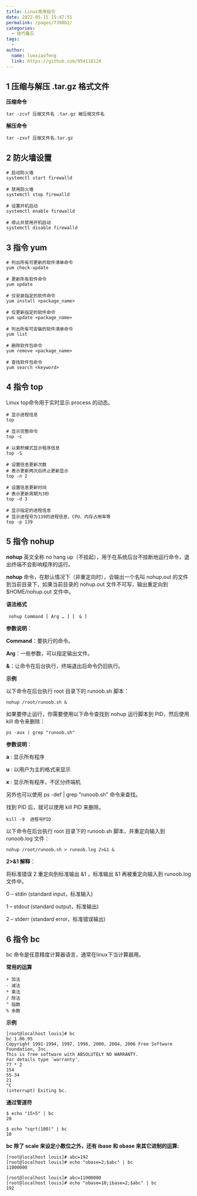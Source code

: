 ```yaml
---
title: Linux常用指令
date: 2022-05-15 15:47:51
permalink: /pages/f398b2/
categories:
  - 技巧备忘
tags:
  - 
author: 
  name: luoxiaofeng
  link: https://github.com/954118124
---
```

## 1 压缩与解压 .tar.gz 格式文件
**压缩命令**
````shell
tar -zcvf 压缩文件名 .tar.gz 被压缩文件名
````

**解压命令**
````shell
tar -zxvf 压缩文件名.tar.gz
````

## 2 防火墙设置
````shell
# 启动防火墙
systemctl start firewalld

# 禁用防火墙
systemctl stop firewalld

# 设置开机启动
systemctl enable firewalld

# 停止并禁用开机启动
systemctl disable firewalld
````

<!-- more -->

## 3 指令 yum
````shell
# 列出所有可更新的软件清单命令
yum check-update

# 更新所有软件命令
yum update

# 仅安装指定的软件命令
yum install <package_name>

# 仅更新指定的软件命令
yum update <package_name>

# 列出所有可安裝的软件清单命令
yum list

# 删除软件包命令
yum remove <package_name>

# 查找软件包命令
yum search <keyword>
````


## 4 指令 top
Linux top命令用于实时显示 process 的动态。

````shell
# 显示进程信息
top

# 显示完整命令
top -c

# 以累积模式显示程序信息
top -S

# 设置信息更新次数
# 表示更新两次后终止更新显示
top -n 2

# 设置信息更新时间
# 表示更新周期为3秒
top -d 3

# 显示指定的进程信息
# 显示进程号为139的进程信息，CPU、内存占用率等
top -p 139

````

## 5 指令 nohup
**nohup** 英文全称 no hang up（不挂起），用于在系统后台不挂断地运行命令，退出终端不会影响程序的运行。

**nohup** 命令，在默认情况下（非重定向时），会输出一个名叫 nohup.out 的文件到当前目录下，如果当前目录的 nohup.out 文件不可写，输出重定向到 $HOME/nohup.out 文件中。

**语法格式**

````shell
 nohup Command [ Arg … ] [　& ]
````
**参数说明**：

**Command**：要执行的命令。

**Arg**：一些参数，可以指定输出文件。

**&**：让命令在后台执行，终端退出后命令仍旧执行。

**示例**

以下命令在后台执行 root 目录下的 runoob.sh 脚本：

````shell
nohup /root/runoob.sh &
````

如果要停止运行，你需要使用以下命令查找到 nohup 运行脚本到 PID，然后使用 kill 命令来删除：

````shell
ps -aux | grep "runoob.sh" 
````
**参数说明**：

**a** : 显示所有程序

**u** : 以用户为主的格式来显示

**x** : 显示所有程序，不区分终端机

另外也可以使用 ps -def | grep "runoob.sh" 命令来查找。

找到 PID 后，就可以使用 kill PID 来删除。

````shell
kill -9  进程号PID
````

以下命令在后台执行 root 目录下的 runoob.sh 脚本，并重定向输入到 runoob.log 文件：

````shell
nohup /root/runoob.sh > runoob.log 2>&1 &
````
**2>&1 解释**：

将标准错误 2 重定向到标准输出 &1 ，标准输出 &1 再被重定向输入到 runoob.log 文件中。

0 – stdin (standard input，标准输入)

1 – stdout (standard output，标准输出)

2 – stderr (standard error，标准错误输出)

## 6 指令 bc
bc 命令是任意精度计算器语言，通常在linux下当计算器用。

**常用的运算**
````text
+ 加法
- 减法
* 乘法
/ 除法
^ 指数
% 余数
````
**示例**
````shell
[root@localhost louis]# bc
bc 1.06.95
Copyright 1991-1994, 1997, 1998, 2000, 2004, 2006 Free Software Foundation, Inc.
This is free software with ABSOLUTELY NO WARRANTY.
For details type `warranty'. 
77 * 2
154
55-34
21
^C
(interrupt) Exiting bc.
````

**通过管道符**
````shell
$ echo "15+5" | bc
20

$ echo "sqrt(100)" | bc
10
````

**bc 除了 scale 来设定小数位之外，还有 ibase 和 obase 来其它进制的运算:**
````shell
[root@localhost louis]# abc=192
[root@localhost louis]# echo "obase=2;$abc" | bc
11000000

[root@localhost louis]# abc=11000000
[root@localhost louis]# echo "obase=10;ibase=2;$abc" | bc
192
````